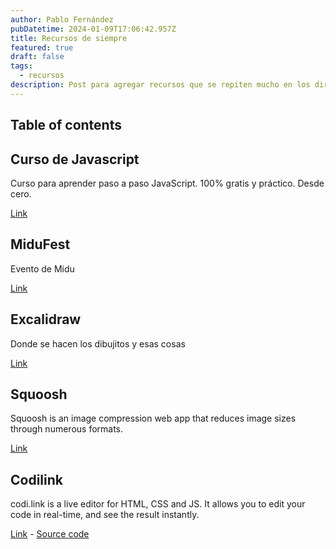 ```yaml
---
author: Pablo Fernández
pubDatetime: 2024-01-09T17:06:42.957Z
title: Recursos de siempre
featured: true
draft: false
tags:
  - recursos
description: Post para agregar recursos que se repiten mucho en los directos de Midu
---
```


## Table of contents

## Curso de Javascript

Curso para aprender paso a paso JavaScript. 100% gratis y práctico. Desde cero.

[Link](https://www.aprendejavascript.dev/)

## MiduFest

Evento de Midu

[Link](https://www.midufest.com/)

## Excalidraw

Donde se hacen los dibujitos y esas cosas

[Link](https://excalidraw.com/)

## Squoosh

Squoosh is an image compression web app that reduces image sizes through numerous formats.

[Link](https://squoosh.app/)

## Codilink

codi.link is a live editor for HTML, CSS and JS. It allows you to edit your code in real-time, and see the result instantly.

[Link](https://codi.link/) - [Source code](https://github.com/midudev/codi.link)
